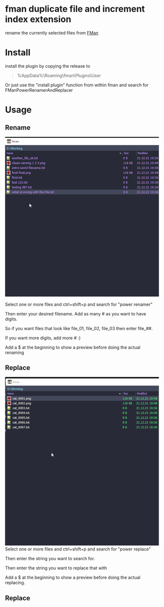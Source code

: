 # fman duplicate file and increment index extension
rename the currently selected files from [FMan](https://www.fman.io)

# Install
install the plugin by copying the release to 
> %AppData%\Roaming\fman\Plugins\User

Or just use the "install plugin" function from within fman and search for FManPowerRenamerAndReplacer

# Usage

## Rename

![plot](./media/demo_rename.gif)

Select one or more files and ctrl+shift+p and search for "power renamer"

Then enter your desired filename. Add as many # as you want to have digits.

So if you want files that look like file_01, file_02, file_03 then enter file_##.

If you want more digits, add more # :)

Add a $ at the beginning to show a preview before doing the actual renaming

## Replace

![plot](./media/demo_replace.gif)
Select one or more files and ctrl+shift+p and search for "power replace"

Then enter the string you want to search for.

Then enter the string you want to replace that with

Add a $ at the beginning to show a preview before doing the actual replacing.

## Replace
